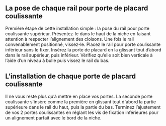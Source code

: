 ## La pose de chaque rail pour porte de placard coulissante
Première étape de cette installation simple : la pose du rail pour porte coulissante supérieur. Présentez-le dans le haut de la niche en faisant attention à respecter l’alignement des cloisons. Une fois le rail convenablement positionné, vissez-le.
Placez le rail pour porte coulissante inférieur sans le fixer. Insérez la porte de placard en la glissant tout d’abord dans le rail supérieur, puis inférieur. Vérifiez qu’elle soit bien verticale à l’aide d’un niveau à bulle puis vissez le rail du bas.
## L’installation de chaque porte de placard coulissante
Il ne vous reste plus qu’à mettre en place vos portes. La seconde porte coulissante s'insère comme la première en glissant tout d'abord la partie supérieure dans le rail du haut, puis la partie du bas.
Terminez l’ajustement de vos 2 portes coulissantes en réglant les vis de fixation inférieures pour un alignement parfait avec le bord de la niche.